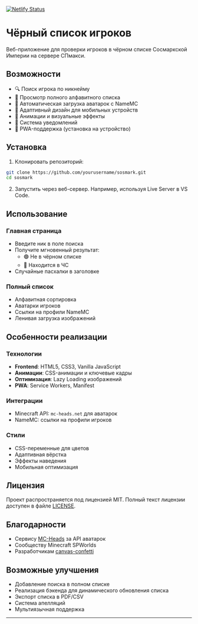 [![Netlify Status](https://api.netlify.com/api/v1/badges/79006a77-455d-4a88-b3b5-e8c638e4bdc9/deploy-status)](https://app.netlify.com/sites/sosmark/deploys)
# Чёрный список игроков

Веб-приложение для проверки игроков в чёрном списке Сосмаркской Империи на сервере СПмакси.

## Возможности

- 🔍 Поиск игрока по никнейму
- 📜 Просмотр полного алфавитного списка
- 👤 Автоматическая загрузка аватарок с NameMC
- 📱 Адаптивный дизайн для мобильных устройств
- 🎉 Анимации и визуальные эффекты
- 🔔 Система уведомлений
- 📌 PWA-поддержка (установка на устройство)

## Установка

1. Клонировать репозиторий:
```bash
git clone https://github.com/yourusername/sosmark.git
cd sosmark
```

2. Запустить через веб-сервер. Например, используя Live Server в VS Code.

## Использование

### Главная страница
- Введите ник в поле поиска
- Получите мгновенный результат:
  - 🟢 Не в чёрном списке
  - 🔴 Находится в ЧС
- Случайные пасхалки в заголовке

### Полный список
- Алфавитная сортировка
- Аватарки игроков
- Ссылки на профили NameMC
- Ленивая загрузка изображений

## Особенности реализации

### Технологии
- **Frontend**: HTML5, CSS3, Vanilla JavaScript
- **Анимации**: CSS-анимации и ключевые кадры
- **Оптимизация**: Lazy Loading изображений
- **PWA**: Service Workers, Manifest

### Интеграции
- Minecraft API: `mc-heads.net` для аватарок
- NameMC: ссылки на профили игроков

### Стили
- CSS-переменные для цветов
- Адаптивная вёрстка
- Эффекты наведения
- Мобильная оптимизация

## Лицензия
Проект распространяется под лицензией MIT. Полный текст лицензии доступен в файле [LICENSE](LICENSE).

## Благодарности
- Сервису [MC-Heads](https://mc-heads.net) за API аватарок
- Сообществу Minecraft SPWorlds
- Разработчикам [canvas-confetti](https://github.com/catdad/canvas-confetti)

## Возможные улучшения
- Добавление поиска в полном списке
- Реализация бэкенда для динамического обновления списка
- Экспорт списка в PDF/CSV
- Система апелляций
- Мультиязычная поддержка

---
